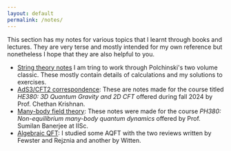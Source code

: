 ```yaml
---
layout: default
permalink: /notes/
---
```

<div class="custom-padding">
This section has my notes for various topics that I learnt through books and lectures. They are very terse and mostly intended for my own reference but nonetheless I hope that they are also helpful to you.
<ul><li><a href="#">String theory notes</a> I am tring to work through Polchinski's two volume classic. These mostly contain details of calculations and my solutions to exercises.</li>
<li><a href="#">AdS3/CFT2 correspondence</a>: These are notes made for the course titled <i>HE380: 3D Quantum Gravity and 2D CFT</i> offered during fall 2024 by Prof. Chethan Krishnan.</li>
<li><a href="#">Many-body field theory</a>: These notes were made for the course <i>PH380: Non-equilibrium many-body quantum dynamics</i> offered by Prof. Sumilan Banerjee at IISc.</li>
<li><a href="#">Algebraic QFT</a>: I studied some AQFT with the two reviews written by Fewster and Rejznia and another by Witten.</li>
</ul>

</div>
